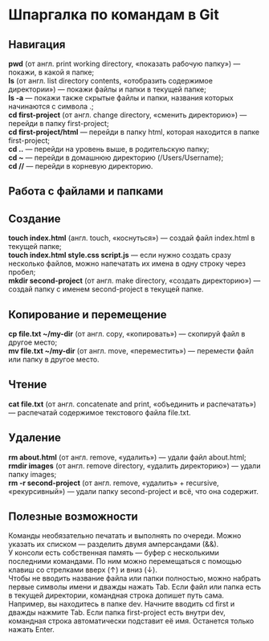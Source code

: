 # Шпаргалка по командам в Git

## Навигация

**pwd** (от англ. print working directory, «показать рабочую папку») — покажи, в какой я папке;  
**ls** (от англ. list directory contents, «отобразить содержимое директории») — покажи файлы и папки в текущей папке;  
**ls -a** — покажи также скрытые файлы и папки, названия которых начинаются с символа .;  
**cd first-project** (от англ. change directory, «сменить директорию») — перейди в папку first-project;  
**cd first-project/html** — перейди в папку html, которая находится в папке first-project;  
**cd ..**  — перейди на уровень выше, в родительскую папку;  
**cd ~** — перейди в домашнюю директорию (/Users/Username);  
**cd //** — перейди в корневую директорию.  

## Работа с файлами и папками

## Создание
**touch index.html** (англ. touch, «коснуться») — создай файл index.html в текущей папке;  
**touch index.html style.css script.js** — если нужно создать сразу несколько файлов, можно напечатать их имена в одну строку через пробел;  
**mkdir second-project** (от англ. make directory, «создать директорию») — создай папку с именем second-project в текущей папке.  

## Копирование и перемещение
**cp file.txt ~/my-dir** (от англ. copy, «копировать») — скопируй файл в другое место;  
**mv file.txt ~/my-dir** (от англ. move, «переместить») — перемести файл или папку в другое место.  

## Чтение
**cat file.txt** (от англ. concatenate and print, «объединить и распечатать») — распечатай содержимое текстового файла file.txt.  

## Удаление
**rm about.html** (от англ. remove, «удалить») — удали файл about.html;  
**rmdir images** (от англ. remove directory, «удалить директорию») — удали папку images;  
**rm -r second-project** (от англ. remove, «удалить» + recursive, «рекурсивный») — удали папку second-project и всё, что она содержит.  

## Полезные возможности
Команды необязательно печатать и выполнять по очереди. Можно указать их списком — разделить двумя амперсандами (&&).  
У консоли есть собственная память — буфер с несколькими последними командами. По ним можно перемещаться с помощью клавиш со стрелками вверх   (↑) и вниз (↓).  
Чтобы не вводить название файла или папки полностью, можно набрать первые символы имени и дважды нажать Tab. Если файл или папка есть в    текущей директории, командная строка допишет путь сама.  
Например, вы находитесь в папке dev. Начните вводить cd first и дважды нажмите Tab. Если папка first-project есть внутри dev, командная   строка автоматически подставит её имя. Останется только нажать Enter.

